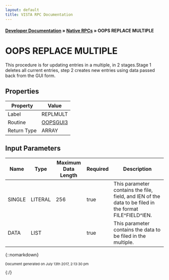 ```yaml
---
layout: default
title: VISTA RPC Documentation
---
```


#### [Developer Documentation](../index) &#187; [Native RPCs](TableOfContents) &#187; OOPS REPLACE MULTIPLE<br/>
# OOPS REPLACE MULTIPLE

This procedure is for updating entries in a multiple, in 2 stages.Stage 1 deletes all current entries, step 2 creates new entries using data passed back from the GUI form.

## Properties

Property | Value
--- | ---
Label | REPLMULT
Routine | [OOPSGUI3](http://code.osehra.org/dox/Routine_OOPSGUI3_source.html)
Return Type | ARRAY


## Input Parameters

Name | Type | Maximum Data Length | Required | Description
--- | --- | --- | --- | ---
SINGLE | LITERAL | 256 | true | This parameter contains the file, field, and IEN of the data to be filed in the format FILE^FIELD^IEN.
DATA | LIST |  | true | This parameter contains the data to be filed in the multiple.



{::nomarkdown} <br/><p style="font-size: 11px">Document generated on July 13th 2017, 2:13:30 pm</p>{:/}